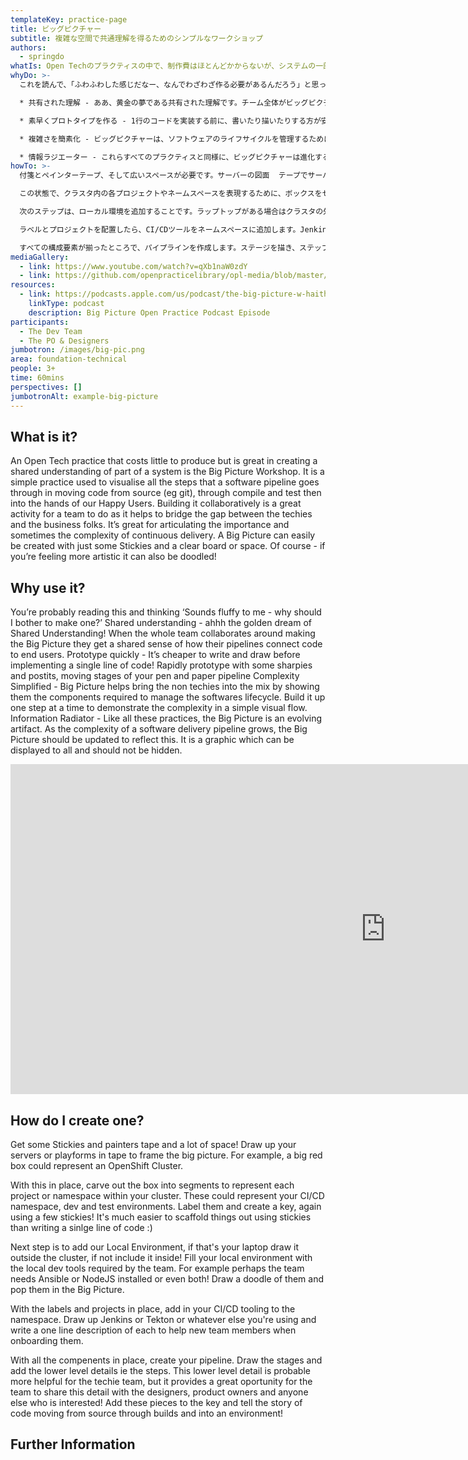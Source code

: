 ```yaml
---
templateKey: practice-page
title: ビッグピクチャー
subtitle: 複雑な空間で共通理解を得るためのシンプルなワークショップ
authors:
  - springdo
whatIs: Open Techのプラクティスの中で、制作費はほとんどかからないが、システムの一部についての理解を共有するのに最適なものに、ビッグピクチャーワークショップがあります。これは、ソースコード（例：git）からコンパイル、テスト、そしてハッピーユーザーの手に渡るまで、ソフトウェアパイプラインが通過するすべてのステップを可視化するために使用されるシンプルなプラクティスです。このパイプラインを共同で構築することは、技術者とビジネスマンの間のギャップを埋めるのに役立つので、チームが行うには素晴らしい活動です。継続的デリバリーの重要性と、時にはその複雑さを明確に説明するのにも最適です。付箋を何枚か貼り、透明なボードやスペースがあれば、簡単にビッグピクチャーを作成することができます。もちろん、もっと芸術的な気分なら、落書きすることもできます。
whyDo: >-
  これを読んで、「ふわふわした感じだなー、なんでわざわざ作る必要があるんだろう」と思っている人もいるでしょう。

  * 共有された理解 - ああ、黄金の夢である共有された理解です。チーム全体がビッグピクチャーを作るために協力すると、パイプラインがどのようにコードとエンドユーザーを結びつけるかについて、共通の感覚を得ることができるのです。

  * 素早くプロトタイプを作る - 1行のコードを実装する前に、書いたり描いたりする方が安上がりです。シャープペンシルとポストイットで迅速にプロトタイプを作成し、ラップトップを開かずにペンと紙でパイプラインのステージを移動します。

  * 複雑さを簡素化 - ビッグピクチャーは、ソフトウェアのライフサイクルを管理するために必要なコンポーネントを示すことで、技術者ではない人たちを巻き込むのに役立ちます。一度に1つのステップを構築し、シンプルなビジュアルフローで複雑さを示すことができます。

  * 情報ラジエーター - これらすべてのプラクティスと同様に、ビッグピクチャーは進化する成果物です。ソフトウェアデリバリーパイプラインの複雑さが増すにつれて、ビッグピクチャーはこれを反映するように更新されるべきです。これは、すべての人に表示することができるグラフィックであり、隠すべきではありません。
howTo: >-
  付箋とペインターテープ、そして広いスペースが必要です。サーバーの図面  テープでサーバーやプレイフォームを描き、全体像を縁取る。例えば、大きな赤い箱ははOpenShiftクラスターを表すことができます。

  この状態で、クラスタ内の各プロジェクトやネームスペースを表現するために、ボックスをセグメントで切り分けます。これらは、CI/CDネームスペース、開発環境、テスト環境を表すことができます。ラベルを付けてキーを作成し、付箋をいくつか使用します。一行のコードを書くより、付箋を使って足場を作る方がずっと簡単です :)

  次のステップは、ローカル環境を追加することです。ラップトップがある場合はクラスタの外に描き、ない場合はクラスタの中に入れてください。ローカル環境には、チームが必要とするローカル開発ツールを入れてください。例えば、AnsibleやNodeJSをインストールする必要があるかもしれませんし、その両方が必要かもしれません。それらを落書きして、ビッグピクチャーに貼り付けます。

  ラベルとプロジェクトを配置したら、CI/CDツールをネームスペースに追加します。JenkinsやTektonなど、あなたが使っているものを描き、新しいチームメンバーがオンボーディングするときに役立つように、それぞれの説明を1行で書きましょう。

  すべての構成要素が揃ったところで、パイプラインを作成します。ステージを描き、ステップの下位レベルの詳細を追加します。この低レベルの詳細は、技術者チームにとってより役立つ可能性が高いですが、デザイナーやプロダクトオーナー、その他興味のある人とこの詳細を共有する素晴らしい機会を提供します。これらの部品をキーに追加し、ソースからビルドを経て環境へ移行するコードのストーリーを伝えましょう
mediaGallery:
  - link: https://www.youtube.com/watch?v=qXb1naW0zdY
  - link: https://github.com/openpracticelibrary/opl-media/blob/master/big-pic.png?raw=true
resources:
  - link: https://podcasts.apple.com/us/podcast/the-big-picture-w-haitham-shahin/id1501715186?i=1000488772813
    linkType: podcast
    description: Big Picture Open Practice Podcast Episode
participants:
  - The Dev Team
  - The PO & Designers
jumbotron: /images/big-pic.png
area: foundation-technical
people: 3+
time: 60mins
perspectives: []
jumbotronAlt: example-big-picture
---
```

## What is it?

An Open Tech practice that costs little to produce but is great in creating a shared understanding of part of a system is the Big Picture Workshop. It is a simple practice used to visualise all the steps that a software pipeline goes through in moving code from source (eg git), through compile and test then into the hands of our Happy Users. Building it collaboratively is a great activity for a team to do as it helps to bridge the gap between the techies and the business folks. It’s great for articulating the importance and sometimes the complexity of continuous delivery.  A Big Picture can easily be created with just some Stickies and a clear board or space. Of course - if you’re feeling more artistic it can also be doodled!



## Why use it?

You’re probably reading this and thinking ‘Sounds fluffy to me - why should I bother to make one?’
Shared understanding - ahhh the golden dream of Shared Understanding! When the whole team collaborates around making the Big Picture they get a shared sense of how their pipelines connect code to end users.
Prototype quickly - It’s cheaper to write and draw before implementing a single line of code! Rapidly prototype with some sharpies and postits, moving stages of your pen and paper pipeline
Complexity Simplified - Big Picture helps bring the non techies into the mix by showing them the components required to manage the softwares lifecycle. Build it up one step at a time to demonstrate the complexity in a simple visual flow.
Information Radiator - Like all these practices, the Big Picture is an evolving artifact. As the complexity of a software delivery pipeline grows, the Big Picture should be updated to reflect this. It is a graphic which can be displayed to all and should not be hidden.



<iframe width="1200" height="528" src="https://www.youtube.com/embed/qXb1naW0zdY" frameborder="0" allow="accelerometer; autoplay; encrypted-media; gyroscope; picture-in-picture" allowfullscreen></iframe>



## How do I create one?

Get some Stickies and painters tape and a lot of space! Draw up your servers or playforms in tape to frame the big picture. For example, a big red box could represent an OpenShift Cluster.

With this in place, carve out the box into segments to represent each project or namespace within your cluster. These could represent your CI/CD namespace, dev and test environments. Label them and create a key, again using a few stickies! It's much easier to scaffold things out using stickies than writing a sinlge line of code :)

Next step is to add our Local Environment, if that's your laptop draw it outside the cluster, if not include it inside! Fill your local environment with the local dev tools required by the team. For example perhaps the team needs Ansible or NodeJS installed or even both! Draw a doodle of them and pop them in the Big Picture.

With the labels and projects in place, add in your CI/CD tooling to the namespace. Draw up Jenkins or Tekton or whatever else you're using and write a one line description of each to help new team members when onboarding them.

With all the compenents in place, create your pipeline. Draw the stages and add the lower level details ie the steps. This lower level detail is probable more helpful for the techie team, but it provides a great oportunity for the team to share this detail with the designers, product owners and anyone else who is interested! Add these pieces to the key and tell the story of code moving from source through builds and into an environment!



## Further Information
